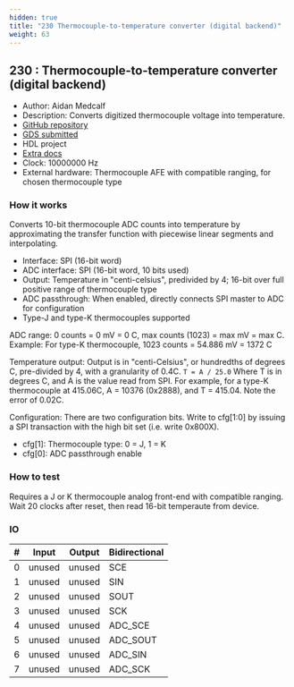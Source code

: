 ```yaml
---
hidden: true
title: "230 Thermocouple-to-temperature converter (digital backend)"
weight: 63
---
```


## 230 : Thermocouple-to-temperature converter (digital backend)

* Author: Aidan Medcalf
* Description: Converts digitized thermocouple voltage into temperature.
* [GitHub repository](https://github.com/AidanMedcalf/tt05-thermocouple)
* [GDS submitted](https://github.com/AidanMedcalf/tt05-thermocouple/actions/runs/6753146420)
* HDL project
* [Extra docs](https://github.com/AidanMedcalf/tt05-thermocouple/blob/main/README.md)
* Clock: 10000000 Hz
* External hardware: Thermocouple AFE with compatible ranging, for chosen thermocouple type



### How it works

Converts 10-bit thermocouple ADC counts into temperature by approximating the transfer function with
piecewise linear segments and interpolating.

* Interface: SPI (16-bit word)
* ADC interface: SPI (16-bit word, 10 bits used)
* Output: Temperature in "centi-celsius", predivided by 4; 16-bit over full positive range of thermocouple type
* ADC passthrough: When enabled, directly connects SPI master to ADC for configuration
* Type-J and type-K thermocouples supported

ADC range: 0 counts = 0 mV = 0 C, max counts (1023) = max mV = max C. Example: For type-K
thermocouple, 1023 counts = 54.886 mV = 1372 C

Temperature output: Output is in "centi-Celsius", or hundredths of degrees C, pre-divided by 4, with a granularity of 0.4C.
`T = A / 25.0`
Where T is in degrees C, and A is the value read from SPI. For example, for a type-K thermocouple
at 415.06C, A = 10376 (0x2888), and T = 415.04. Note the error of 0.02C.

Configuration: There are two configuration bits. Write to cfg[1:0] by issuing a SPI transaction
with the high bit set (i.e. write 0x800X).

* cfg[1]: Thermocouple type: 0 = J, 1 = K
* cfg[0]: ADC passthrough enable


### How to test

Requires a J or K thermocouple analog front-end with compatible ranging. Wait 20 clocks after reset,
then read 16-bit temperaute from device.


### IO

| # | Input        | Output       | Bidirectional      |
|---|--------------|--------------| -------------------|
| 0 | unused  | unused | SCE |
| 1 | unused  | unused | SIN |
| 2 | unused  | unused | SOUT |
| 3 | unused  | unused | SCK |
| 4 | unused  | unused | ADC_SCE |
| 5 | unused  | unused | ADC_SOUT |
| 6 | unused  | unused | ADC_SIN |
| 7 | unused  | unused | ADC_SCK |
